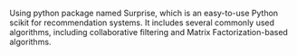 Using python package named Surprise, which is an easy-to-use Python scikit for recommendation systems. It includes several commonly used algorithms, including collaborative filtering and Matrix Factorization-based algorithms.
